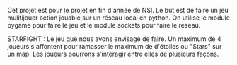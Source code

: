 Cet projet est pour le projet en fin d'année de NSI. 
Le but est de faire un jeu mulitijouer action jouable sur un réseau local en python. 
On utilise le module pygame pour faire le jeu et le module sockets pour faire le réseau.

STARFIGHT : Le jeu que nous avons envisagé de faire.
Un maximum de 4 joueurs s'affontent pour ramasser le maximum de d'étoiles ou "Stars" sur un map. Les joueurs pourrons s'intéragir entre elles de plusieurs façons.
